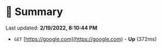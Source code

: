# 📖 Summary
Last updated: **2/19/2022, 8:10:44 PM**

- `GET` [https://google.com](https://google.com) - **Up** (372ms)
